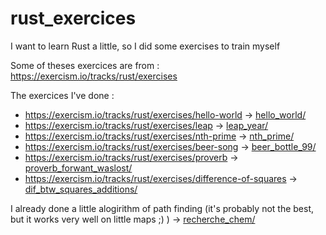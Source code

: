 # rust_exercices
I want to learn Rust a little, so I did some exercises to train myself

Some of theses exercices are from : https://exercism.io/tracks/rust/exercises

The exercices I've done :
  - https://exercism.io/tracks/rust/exercises/hello-world -> [hello_world/](https://github.com/nath54/rust_exercices/tree/master/hello_world)
  - https://exercism.io/tracks/rust/exercises/leap -> [leap_year/](https://github.com/nath54/rust_exercices/tree/master/leap_year)
  - https://exercism.io/tracks/rust/exercises/nth-prime -> [nth_prime/](https://github.com/nath54/rust_exercices/tree/master/nth_prime)
  - https://exercism.io/tracks/rust/exercises/beer-song -> [beer_bottle_99/](https://github.com/nath54/rust_exercices/tree/master/beer_bottle_99)
  - https://exercism.io/tracks/rust/exercises/proverb -> [proverb_forwant_waslost/](https://github.com/nath54/rust_exercices/tree/master/proverb_forwant_waslost)
  - https://exercism.io/tracks/rust/exercises/difference-of-squares -> [dif_btw_squares_additions/](https://github.com/nath54/rust_exercices/tree/master/dif_btw_squares_additions)

I already done a little alogirithm of path finding (it's probably not the best, but it works very well on little maps ;) ) -> [recherche_chem/](https://github.com/nath54/rust_exercices/tree/master/recherche_chem)
